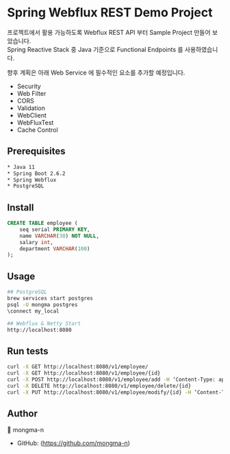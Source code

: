 # Spring Webflux REST Demo Project
프로젝트에서 활용 가능하도록 Webflux REST API 부터 Sample Project 만들어 보았습니다.  
Spring Reactive Stack 중 Java 기준으로 Functional Endpoints 를 사용하였습니다.

향후 계획은 아래 Web Service 에 필수적인 요소를 추가할 예정입니다.

* Security
* Web Filter
* CORS
* Validation
* WebClient
* WebFluxTest 
* Cache Control


## Prerequisites

```sh
* Java 11
* Spring Boot 2.6.2
* Spring Webflux
* PostgreSQL
```

## Install

```sql
CREATE TABLE employee (
	seq serial PRIMARY KEY,
	name VARCHAR(30) NOT NULL,
	salary int,
	department VARCHAR(100)
);
```

## Usage

```sh
## PostgreSQL
brew services start postgres
psql -U mongma postgres
\connect my_local

## Webflux & Netty Start
http://localhost:8080
```

## Run tests

```sh
curl -X GET http://localhost:8080/v1/employee/
curl -X GET http://localhost:8080/v1/employee/{id}
curl -X POST http://localhost:8080/v1/employee/add -H ‘Content-Type: application/json’ -d ‘{“name”: “mongma1”, “salary”: 1000, “department”: “dev1”}’
curl -X DELETE http://localhost:8080/v1/employee/delete/{id}
curl -X PUT http://localhost:8080/v1/employee/modify/{id} -H ‘Content-Type: application/json’ -d ‘{“name”: “mongma1”, “salary”: 1000, “department”: “dev1”}’
```

## Author
👤 mongma-n
* GitHub: (https://github.com/mongma-n)
